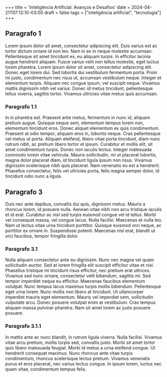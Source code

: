 +++
title = 'Inteligência Artificial: Avanços e Desafios'
date = 2024-04-21T07:12:10-03:00
draft = false
tags = ["inteligência artificial", "tecnologia"]
+++

## Paragrafo 1

Lorem ipsum dolor sit amet, consectetur adipiscing elit. Duis varius est ac tortor dictum ornare id non leo. Nam in ex in neque molestie accumsan. Pellentesque sit amet tincidunt ex, eu aliquam turpis. In efficitur lacinia augue hendrerit aliquam. Fusce varius velit non tellus molestie, eget luctus lorem pharetra. Lorem ipsum dolor sit amet, consectetur adipiscing elit. Donec eget lorem dui. Sed lobortis dui vestibulum fermentum porta. Proin mi justo, condimentum nec risus ut, accumsan vestibulum neque. Integer et elementum turpis. Aliquam nec congue ipsum, vel suscipit neque. Vivamus mattis dignissim nibh vel varius. Donec id metus tincidunt, pellentesque tellus viverra, sagittis tortor. Vivamus ultricies vitae metus quis accumsan.

### Paragrafo 1.1

In in pharetra est. Praesent ante metus, fermentum in nunc id, aliquam pretium augue. Quisque neque sem, elementum tempus lorem non, elementum tincidunt eros. Donec aliquet elementum ex quis condimentum. Praesent at odio tempor, aliquam eros in, lobortis neque. Cras pellentesque vel metus ut porta. Aliquam eleifend, libero vitae porta tincidunt, diam nunc rutrum nibh, ac pretium libero tortor et ipsum. Curabitur et mollis elit, sit amet condimentum turpis. Donec non iaculis lectus. Integer malesuada commodo lorem vitae vehicula. Mauris sollicitudin, mi ut placerat lobortis, magna dolor placerat diam, id tincidunt ligula ipsum non risus. Vivamus dignissim scelerisque nibh quis placerat. Nam venenatis eu est a hendrerit. Phasellus consectetur, felis vel ultricies porta, felis magna semper dolor, id tincidunt odio nunc a ligula.

## Paragrafo 3

Duis nec ante dapibus, convallis dui quis, dignissim metus. Mauris a rhoncus lorem, id posuere nulla. Aenean vitae nibh non arcu tristique iaculis et id erat. Curabitur ac nisl sed turpis euismod congue vel id tellus. Morbi vel consequat massa, vel congue lacus. Nulla facilisi. Maecenas et nulla leo. Nam ut lectus vitae urna tincidunt porttitor. Quisque euismod orci neque, ac porttitor ex ornare in. Suspendisse potenti. Maecenas nisl erat, blandit ut orci faucibus, tempor fringilla dolor.

### Paragrafo 3.1

Nulla aliquam consectetur ante eu dignissim. Nunc nec magna vel quam sollicitudin auctor. Sed at lorem fringilla elit suscipit efficitur vitae et nisl. Phasellus tristique mi tincidunt risus efficitur, nec pretium erat ultrices. Vivamus sed nunc ornare, consectetur velit bibendum, sagittis mi. Sed tempor imperdiet neque eu efficitur. Maecenas faucibus elementum volutpat. Nunc tempus lacus maximus turpis mollis bibendum. Pellentesque eget urna lorem. Nunc mollis non libero at tincidunt. Ut ullamcorper imperdiet mauris eget elementum. Mauris vel imperdiet sem, sollicitudin vulputate arcu. Donec posuere volutpat enim at vestibulum. Cras tempus aliquam massa pulvinar pharetra. Nam sit amet lorem ac justo posuere posuere.

### Paragrafo 3.1.1

In mattis ante ac nunc blandit, in rutrum ligula viverra. Nulla facilisi. Vivamus vitae arcu pretium, mollis turpis sed, convallis justo. Morbi sit amet tortor quis libero malesuada feugiat. Morbi id metus a urna eleifend congue. Ut hendrerit consequat maximus. Nunc rhoncus ante vitae turpis condimentum, rhoncus scelerisque lectus pretium. Vivamus venenatis purus et eros placerat, nec varius lectus congue. In ipsum lorem, luctus nec quam vitae, condimentum tempus felis. 
